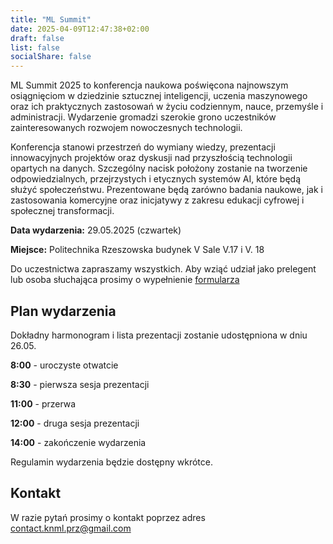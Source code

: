 ```yaml
---
title: "ML Summit"
date: 2025-04-09T12:47:38+02:00
draft: false
list: false
socialShare: false
---
```


ML Summit 2025 to konferencja naukowa poświęcona najnowszym osiągnięciom w dziedzinie sztucznej inteligencji, uczenia maszynowego oraz ich praktycznych zastosowań w życiu codziennym, nauce, przemyśle i administracji. Wydarzenie gromadzi szerokie grono uczestników zainteresowanych rozwojem nowoczesnych technologii.

Konferencja stanowi przestrzeń do wymiany wiedzy, prezentacji innowacyjnych projektów oraz dyskusji nad przyszłością technologii opartych na danych. Szczególny nacisk położony zostanie na tworzenie odpowiedzialnych, przejrzystych i etycznych systemów AI, które będą służyć społeczeństwu. Prezentowane będą zarówno badania naukowe, jak i zastosowania komercyjne oraz inicjatywy z zakresu edukacji cyfrowej i społecznej transformacji.

**Data wydarzenia:** 29.05.2025 (czwartek) 

**Miejsce:** Politechnika Rzeszowska budynek V Sale V.17 i V. 18

Do uczestnictwa zapraszamy wszystkich. Aby wziąć udział jako prelegent lub osoba słuchająca prosimy o wypełnienie [formularza](https://forms.office.com/e/Dj0AsHCM61)

## Plan wydarzenia
Dokładny harmonogram i lista prezentacji zostanie udostępniona w dniu 26.05.

**8:00** - uroczyste otwatcie

**8:30** - pierwsza sesja prezentacji

**11:00** - przerwa

**12:00** - druga sesja prezentacji

**14:00** - zakończenie wydarzenia

Regulamin wydarzenia będzie dostępny wkrótce.

## Kontakt
W razie pytań prosimy o kontakt poprzez adres contact.knml.prz@gmail.com
